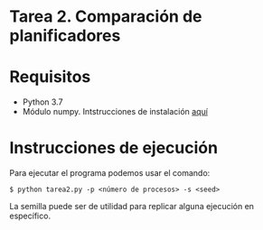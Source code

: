 # Tarea 2. Comparación de planificadores

# Requisitos

- Python 3.7
- Módulo numpy. Intstrucciones de instalación [aquí](https://docs.scipy.org/doc/numpy/user/install.html)

# Instrucciones de ejecución

Para ejecutar el programa podemos usar el comando:

    $ python tarea2.py -p <número de procesos> -s <seed>

La semilla puede ser de utilidad para replicar alguna ejecución en específico.